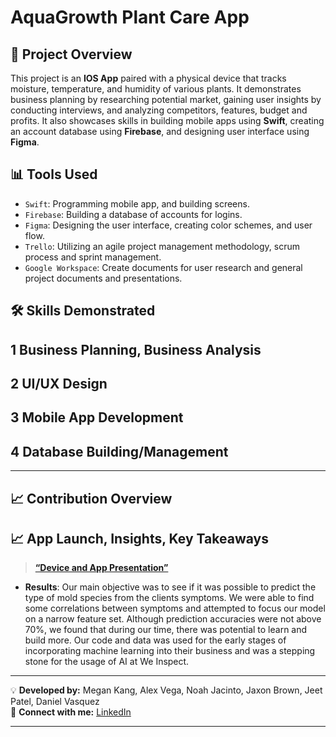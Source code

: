 # AquaGrowth Plant Care App

## 📌 Project Overview
This project is an **IOS App** paired with a physical device that tracks moisture, temperature, and humidity of various plants. It demonstrates business planning by researching potential market, gaining user insights by conducting interviews, and analyzing competitors, features, budget and profits. It also showcases skills in building mobile apps using **Swift**, creating an account database using **Firebase**, and designing user interface using **Figma**.

## 📊 Tools Used
- `Swift`: Programming mobile app, and building screens.
- `Firebase`: Building a database of accounts for logins.
- `Figma`: Designing the user interface, creating color schemes, and user flow.
- `Trello`: Utilizing an agile project management methodology, scrum process and sprint management.
- `Google Workspace`: Create documents for user research and general project documents and presentations.

## 🛠️ Skills Demonstrated
## 1️ Business Planning, Business Analysis


## 2️ UI/UX Design


## 3 Mobile App Development


## 4 Database Building/Management


---

## 📈 Contribution Overview



## 📈 App Launch, Insights, Key Takeaways
> [**“Device and App Presentation”**](https://youtu.be/y4WGKv_AzPw?si=svRGplgeaZi754XN)
- **Results**: Our main objective was to see if it was possible to predict the type of mold species from the clients symptoms. We were able to find some correlations between symptoms and attempted to focus our model on a narrow feature set. Although prediction accuracies were not above 70%, we found that during our time, there was potential to learn and build more. Our code and data was used for the early stages of incorporating machine learning into their business and was a stepping stone for the usage of AI at We Inspect.

---

💡 **Developed by:** Megan Kang, Alex Vega, Noah Jacinto, Jaxon Brown, Jeet Patel, Daniel Vasquez   
🔗 **Connect with me:** [LinkedIn](https://www.linkedin.com/in/megan-kang-195b70165/)

---

